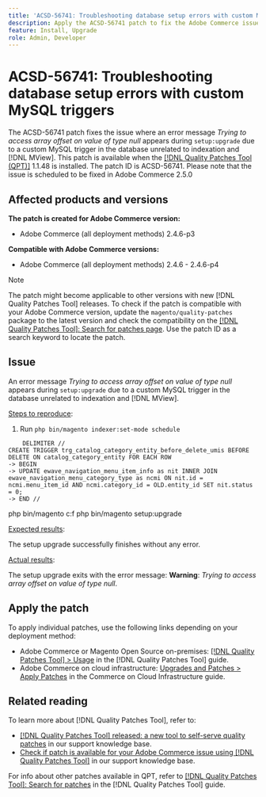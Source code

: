 ```yaml
---
title: 'ACSD-56741: Troubleshooting database setup errors with custom MySQL triggers'
description: Apply the ACSD-56741 patch to fix the Adobe Commerce issue where an error message *Trying to access array offset on value of type null* appears during `setup:upgrade` due to a custom MySQL trigger in the database unrelated to indexation and [!DNL MView].
feature: Install, Upgrade
role: Admin, Developer
---
```

# ACSD-56741: Troubleshooting database setup errors with custom MySQL triggers

The ACSD-56741 patch fixes the issue where an error message *Trying to access array offset on value of type null* appears during `setup:upgrade` due to a custom MySQL trigger in the database unrelated to indexation and [!DNL MView]. This patch is available when the [[!DNL Quality Patches Tool (QPT)]](/help/announcements/adobe-commerce-announcements/magento-quality-patches-released-new-tool-to-self-serve-quality-patches.md) 1.1.48 is installed. The patch ID is ACSD-56741. Please note that the issue is scheduled to be fixed in Adobe Commerce 2.5.0

## Affected products and versions

**The patch is created for Adobe Commerce version:**

* Adobe Commerce (all deployment methods) 2.4.6-p3

**Compatible with Adobe Commerce versions:**

* Adobe Commerce (all deployment methods) 2.4.6 - 2.4.6-p4

>[!NOTE]
>
>The patch might become applicable to other versions with new [!DNL Quality Patches Tool] releases. To check if the patch is compatible with your Adobe Commerce version, update the `magento/quality-patches` package to the latest version and check the compatibility on the [[!DNL Quality Patches Tool]: Search for patches page](https://experienceleague.adobe.com/tools/commerce-quality-patches/index.html). Use the patch ID as a search keyword to locate the patch.

## Issue

An error message *Trying to access array offset on value of type null* appears during `setup:upgrade` due to a custom MySQL trigger in the database unrelated to indexation and [!DNL MView].

<u>Steps to reproduce</u>:

1. Run `php bin/magento indexer:set-mode schedule`

```
    DELIMITER //
CREATE TRIGGER trg_catalog_category_entity_before_delete_umis BEFORE DELETE ON catalog_category_entity FOR EACH ROW
-> BEGIN
-> UPDATE ewave_navigation_menu_item_info as nit INNER JOIN ewave_navigation_menu_category_type as ncmi ON nit.id = ncmi.menu_item_id AND ncmi.category_id = OLD.entity_id SET nit.status = 0;
-> END //
```

php bin/magento c:f
php bin/magento setup:upgrade

<u>Expected results</u>:

The setup upgrade successfully finishes without any error.

<u>Actual results</u>:

The setup upgrade exits with the error message: 
**Warning**: *Trying to access array offset on value of type null*.

## Apply the patch

To apply individual patches, use the following links depending on your deployment method:

* Adobe Commerce or Magento Open Source on-premises: [[!DNL Quality Patches Tool] > Usage](https://experienceleague.adobe.com/docs/commerce-operations/tools/quality-patches-tool/usage.html) in the [!DNL Quality Patches Tool] guide.
* Adobe Commerce on cloud infrastructure: [Upgrades and Patches > Apply Patches](https://experienceleague.adobe.com/docs/commerce-cloud-service/user-guide/develop/upgrade/apply-patches.html) in the Commerce on Cloud Infrastructure guide.

## Related reading

To learn more about [!DNL Quality Patches Tool], refer to:

* [[!DNL Quality Patches Tool] released: a new tool to self-serve quality patches](/help/announcements/adobe-commerce-announcements/magento-quality-patches-released-new-tool-to-self-serve-quality-patches.md) in our support knowledge base.
* [Check if patch is available for your Adobe Commerce issue using [!DNL Quality Patches Tool]](/help/support-tools/patches-available-in-qpt-tool/check-patch-for-magento-issue-with-magento-quality-patches.md) in our support knowledge base.

For info about other patches available in QPT, refer to [[!DNL Quality Patches Tool]: Search for patches](https://experienceleague.adobe.com/tools/commerce-quality-patches/index.html) in the [!DNL Quality Patches Tool] guide.
